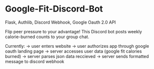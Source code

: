 # Google-Fit-Discord-Bot
Flask, Authlib, Discord Webhook, Google Oauth 2.0 API

Flip peer pressure to your advantage! This Discord bot posts weekly calorie-burned counts to your group chat. 

Currently:
  -> user enters website
  -> user authorizes app through google oauth landing page
  -> server accesses user data (google fit calories burned)
  -> server parses json data reccieved 
  -> server sends formatted message to discord webhook
